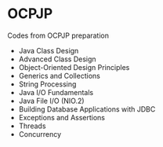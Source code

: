 OCPJP
=====

Codes from OCPJP preparation

* Java Class Design
* Advanced Class Design
* Object-Oriented Design Principles
* Generics and Collections
* String Processing
* Java I/O Fundamentals
* Java File I/O (NIO.2)
* Building Database Applications with JDBC
* Exceptions and Assertions
* Threads
* Concurrency






